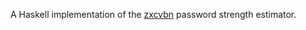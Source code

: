 A Haskell implementation of the [zxcvbn](https://github.com/dropbox/zxcvbn) password strength estimator.

